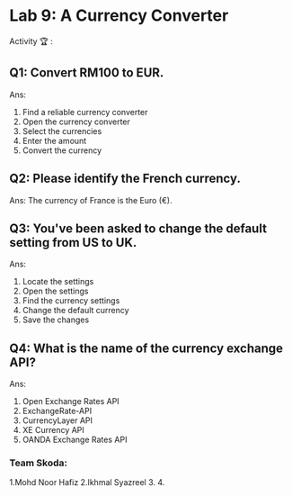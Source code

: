 # Lab 9: A Currency Converter

Activity 🏆 :
## Q1: Convert RM100 to EUR.
Ans: 
1. Find a reliable currency converter
2. Open the currency converter
3. Select the currencies
4. Enter the amount
5. Convert the currency

## Q2: Please identify the French currency.
Ans:
The currency of France is the Euro (€).


## Q3: You've been asked to change the default setting from US to UK.
Ans:
1. Locate the settings
2. Open the settings
3. Find the currency settings
4. Change the default currency
5. Save the changes

## Q4: What is the name of the currency exchange API?
Ans:
1. Open Exchange Rates API
2. ExchangeRate-API
3. CurrencyLayer API
4. XE Currency API
5. OANDA Exchange Rates API


### Team Skoda:
1.Mohd Noor Hafiz
2.Ikhmal Syazreel
3.
4.
